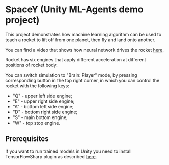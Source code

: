 # SpaceY (Unity ML-Agents demo project)

This project demonstrates how machine learning algorithm can be used to teach
a rocket to lift off from one planet, then fly and land onto another.

You can find a video that shows how neural network drives the rocket
[here](https://youtu.be/NBz9mrxIMJo).

Rocket has six engines that apply different acceleration at different positions
of rocket body.

You can switch simulation to "Brain: Player" mode, by pressing corresponding button in
the top right corner, in which you can control the rocket with the following keys:

* "Q" - upper left side engine;
* "E" - upper right side engine;
* "A" - bottom left side engine;
* "D" - bottom right side engine;
* "S" - main bottom engine;
* "W" - top stop engine.

## Prerequisites

If you want to run trained models in Unity you need to install TensorFlowSharp
plugin as described [here](https://github.com/Unity-Technologies/ml-agents/blob/master/docs/Getting-Started-with-Balance-Ball.md#setting-up-tensorflowsharp-support).
